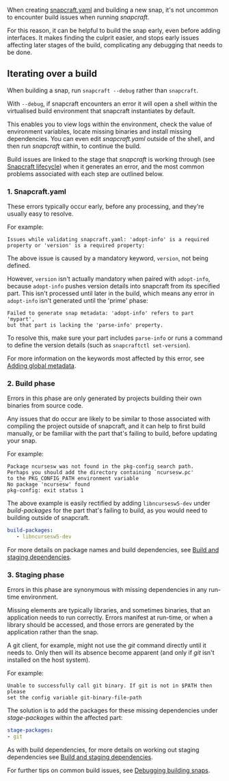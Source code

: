 When creating [snapcraft.yaml](/t/creating-snapcraft-yaml/11666) and building a new snap, it's not uncommon to encounter build issues when running *snapcraft*. 

For this reason, it can be helpful to build the snap early, even before adding interfaces. It makes finding the culprit easier, and stops early issues affecting later stages of the build, complicating any debugging that needs to be done.

## Iterating over a build

When building a snap, run `snapcraft --debug` rather than `snapcraft`. 

With `--debug`, if snapcraft encounters an error it will open a shell  within the virtualised build environment that snapcraft instantiates by default. 

This enables you to view logs within the environment, check the value of environment variables, locate missing binaries and install missing dependencies. You can even edit *snapcraft.yaml* outside of the shell, and then run *snapcraft* within, to continue the build. 

Build issues are linked to the stage that *snapcraft* is working through (see [Snapcraft lifecycle](/t/parts-lifecycle/12231)) when it generates an error, and the most common problems associated with each step are outlined below.

###  **1. Snapcraft.yaml**

These errors typically occur early, before any processing, and they're usually easy to resolve. 

For example:
```no-highlight
Issues while validating snapcraft.yaml: 'adopt-info' is a required 
property or 'version' is a required property:
```
The above issue is caused by a mandatory keyword, `version`, not being defined.

However, `version` isn't actually mandatory when paired with `adopt-info`, because `adopt-info`  pushes version details into snapcraft from its specified part. This isn't processed until later in the build, which means any error in `adopt-info` isn't generated until the 'prime' phase:

```no-highlight
Failed to generate snap metadata: 'adopt-info' refers to part 'mypart',
but that part is lacking the 'parse-info' property. 
```

To resolve this, make sure your part includes `parse-info` or runs a command to define the version details (such as `snapcraftctl set-version`).

For more information on the keywords most affected by this error, see [Adding global metadata](/t/adding-global-metadata/11486).

### 2. Build phase

Errors in this phase are only generated by projects building their own binaries from source code.

Any issues that do occur are likely to be similar to those associated with compiling the project  outside of snapcraft, and it can help to first build manually, or be familiar with the part that's failing to build, before updating your snap.

For example:
```no-highlight
Package ncursesw was not found in the pkg-config search path.
Perhaps you should add the directory containing `ncursesw.pc'
to the PKG_CONFIG_PATH environment variable
No package 'ncursesw' found
pkg-config: exit status 1
```

The above example is easily rectified by adding `libncursesw5-dev` under *build-packages* for the part that's failing to build, as you would need to building outside of snapcraft.

```yaml
build-packages:
   - libncursesw5-dev
```

For more details on package names and build dependencies, see [Build and staging dependencies](/t/build-and-staging-dependencies/11451).

### 3. Staging phase

Errors in this phase are synonymous with missing dependencies in any run-time environment. 

Missing elements are typically libraries, and sometimes binaries, that an application needs to run correctly. Errors manifest at run-time, or when a library should be accessed, and those errors are generated by the application rather than the snap.

A git client, for example, might not use the *git* command directly until it needs to. Only then will its absence become apparent (and only if *git* isn't installed on the host system). 

For example:
```no-highlight
Unable to successfully call git binary. If git is not in $PATH then please 
set the config variable git-binary-file-path   
```

The solution is to add the packages for these missing dependencies under *stage-packages* within the affected part:

```yaml
stage-packages:
- git
```

As with build dependencies, for more details on working out staging dependencies see [Build and staging dependencies](/t/build-and-staging-dependencies/11451).

For further tips on common build issues, see [Debugging building snaps](/t/debugging-building-snaps/6274).